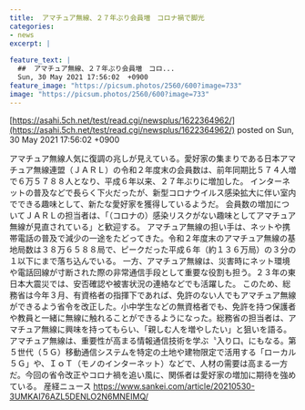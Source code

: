 ```yaml
---
title:  アマチュア無線、２７年ぶり会員増　コロナ禍で脚光  
categories:
- news
excerpt: |
  
feature_text: |
  ##  アマチュア無線、２７年ぶり会員増　コロ...
  Sun, 30 May 2021 17:56:02  +0900
feature_image: "https://picsum.photos/2560/600?image=733"
image: "https://picsum.photos/2560/600?image=733"
---
```


[https://asahi.5ch.net/test/read.cgi/newsplus/1622364962/](https://asahi.5ch.net/test/read.cgi/newsplus/1622364962/)
posted on Sun, 30 May 2021 17:56:02  +0900

<!--more-->

アマチュア無線人気に復調の兆しが見えている。愛好家の集まりである日本アマチュア無線連盟（ＪＡＲＬ）の令和２年度末の会員数は、前年同期比５７４人増で６万５７８８人となり、平成６年以来、２７年ぶりに増加した。 インターネットの普及などで長らく下火だったが、新型コロナウイルス感染拡大に伴い室内でできる趣味として、新たな愛好家を獲得しているようだ。 会員数の増加についてＪＡＲＬの担当者は、「（コロナの）感染リスクがない趣味としてアマチュア無線が見直されている」と歓迎する。 アマチュア無線の担い手は、ネットや携帯電話の普及で減少の一途をたどってきた。令和２年度末のアマチュア無線の基地局数は３８万６５８８局で、ピークだった平成６年（約１３６万局）の３分の１以下にまで落ち込んでいる。 一方、アマチュア無線は、災害時にネット環境や電話回線が寸断された際の非常通信手段として重要な役割も担う。２３年の東日本大震災では、安否確認や被害状況の連絡などでも活躍した。 このため、総務省は今年３月、有資格者の指揮下であれば、免許のない人でもアマチュア無線ができるよう省令を改正した。小中学生などの無資格者でも、免許を持つ保護者や教員と一緒に無線に触れることができるようになった。総務省の担当者は、アマチュア無線に興味を持ってもらい、「親しむ人を増やしたい」と狙いを語る。 アマチュア無線は、重要性が高まる情報通信技術を学ぶ〝入り口〟にもなる。第５世代（５Ｇ）移動通信システムを特定の土地や建物限定で活用する「ローカル５Ｇ」や、ＩｏＴ（モノのインターネット）などで、人材の需要は高まる一方だ。今回の省令改正やコロナ禍を追い風に、関係者は愛好家の増加に期待を強めている。 産経ニュース https://www.sankei.com/article/20210530-3UMKAI76AZL5DENLO2N6MNEIMQ/

